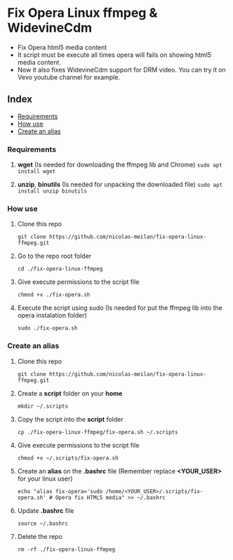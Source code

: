 # Fix Opera Linux ffmpeg & WidevineCdm

* Fix Opera html5 media content
* It script must be execute all times opera will fails on showing html5 media content.
* Now it also fixes WidevineCdm support for DRM video. You can try it on Vevo youtube channel for example.

## Index

* [Requirements](#Requirements)
* [How use](#How-use)
* [Create an alias](#Create-an-alias)

### Requirements

1. **wget** (Is needed for downloading the ffmpeg lib and Chrome)
    ```sudo apt install wget```

2. **unzip**, **binutils** (Is needed for unpacking the downloaded file)
    ```sudo apt install unzip binutils```

### How use

1. Clone this repo

    ```git clone https://github.com/nicolas-meilan/fix-opera-linux-ffmpeg.git```

2. Go to the repo root folder

    ```cd ./fix-opera-linux-ffmpeg```

3. Give execute permissions to the script file

    ```chmod +x ./fix-opera.sh```

4. Execute the script using sudo (Is needed for put the ffmpeg lib into the opera instalation folder)
    
    ```sudo ./fix-opera.sh```

### Create an alias

1. Clone this repo
    
    ```git clone https://github.com/nicolas-meilan/fix-opera-linux-ffmpeg.git```

2. Create a **script** folder on your **home**
    
    ```mkdir ~/.scripts```

3. Copy the script into the **script** folder
    
    ```cp ./fix-opera-linux-ffmpeg/fix-opera.sh ~/.scripts```

4. Give execute permissions to the script file
    
    ```chmod +x ~/.scripts/fix-opera.sh```

5. Create an **alias** on the **.bashrc** file (Remember replace **<YOUR_USER>** for your linux user)
    
    ```echo "alias fix-opera='sudo /home/<YOUR_USER>/.scripts/fix-opera.sh' # Opera fix HTML5 media" >> ~/.bashrc```

6. Update **.bashrc** file
    
    ```source ~/.bashrc```

7. Delete the repo
    
    ```rm -rf ./fix-opera-linux-ffmpeg```
